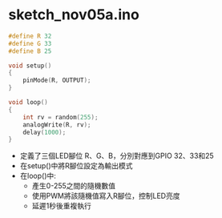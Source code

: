 # sketch_nov05a.ino 

```cpp
#define R 32
#define G 33
#define B 25

void setup()
{
    pinMode(R, OUTPUT);
}

void loop()
{
    int rv = random(255);
    analogWrite(R, rv);
    delay(1000);
}
```


- 定義了三個LED腳位 R、G、B，分別對應到GPIO 32、33和25
- 在setup()中將R腳位設定為輸出模式
- 在loop()中:
  - 產生0-255之間的隨機數值
  - 使用PWM將該隨機值寫入R腳位，控制LED亮度
  - 延遲1秒後重複執行

